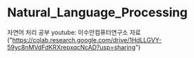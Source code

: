 # Natural_Language_Processing
자연어 처리 공부
youtube: 이수안컴퓨터연구소 자료("https://colab.research.google.com/drive/1HdLLGVY-59yc8nMVdFdKRXrepxqcNcAD?usp=sharing")
